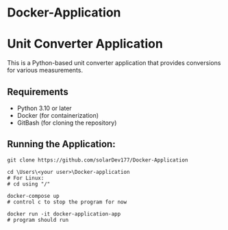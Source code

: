 # Docker-Application
# Unit Converter Application

This is a Python-based unit converter application that provides conversions for various measurements.

## Requirements
- Python 3.10 or later
- Docker (for containerization)
- GitBash (for cloning the repository)

## Running the Application:

    git clone https://github.com/solarDev177/Docker-Application

    cd \Users\<your user>\Docker-application
    # For Linux: 
    # cd using "/"

    docker-compose up
    # control c to stop the program for now

    docker run -it docker-application-app
    # program should run

